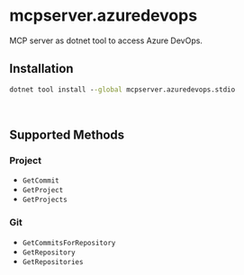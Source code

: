 ﻿# mcpserver.azuredevops
MCP server as dotnet tool to access Azure DevOps.

## Installation
``` cmd
dotnet tool install --global mcpserver.azuredevops.stdio
```

<br>

## Supported Methods

### Project
- `GetCommit`
- `GetProject`
- `GetProjects`


### Git
- `GetCommitsForRepository`
- `GetRepository`
- `GetRepositories`